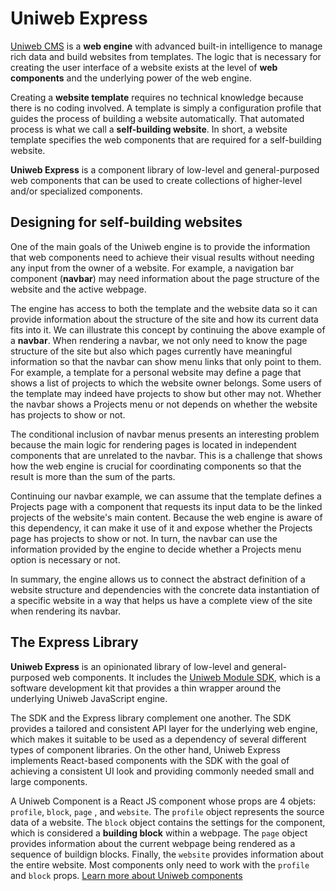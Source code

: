 # Uniweb Express

[Uniweb CMS](https://uniwebcms.com) is a **web engine** with advanced built-in intelligence to manage rich data and build websites from templates. The logic that is necessary for creating the user interface of a website exists at the level of **web components** and the underlying power of the web engine.

Creating a **website template** requires no technical knowledge because there is no coding involved. A template is simply a configuration profile that guides the process of building a website automatically. That automated process is what we call a **self-building website**. In short, a website template specifies the web components that are required for a self-building website.

**Uniweb Express** is a component library of low-level and general-purposed web components that can be used to create collections of higher-level and/or specialized components.

## Designing for self-building websites

One of the main goals of the Uniweb engine is to provide the information that web components need to achieve their visual results without needing any input from the owner of a website. For example, a navigation bar component (**navbar**) may need information about the page structure of the website and the active webpage.

The engine has access to both the template and the website data so it can provide information about the structure of the site and how its current data fits into it. We can illustrate this concept by continuing the above example of a **navbar**. When rendering a navbar, we not only need to know the page structure of the site but also which pages currently have meaningful information so that the navbar can show menu links that only point to them. For example, a template for a personal website may define a page that shows a list of projects to which the website owner belongs. Some users of the template may indeed have projects to show but other may not. Whether the navbar shows a Projects menu or not depends on whether the website has projects to show or not.

The conditional inclusion of navbar menus presents an interesting problem because the main logic for rendering pages is located in independent components that are unrelated to the navbar. This is a challenge that shows how the web engine is crucial for coordinating components so that the result is more than the sum of the parts.

Continuing our navbar example, we can assume that the template defines a Projects page with a component that requests its input data to be the linked projects of the website's main content. Because the web engine is aware of this dependency, it can make it use of it and expose whether the Projects page has projects to show or not. In turn, the navbar can use the information provided by the engine to decide whether a Projects menu option is necessary or not.

In summary, the engine allows us to connect the abstract definition of a website structure and dependencies with the concrete data instantiation of a specific website in a way that helps us have a complete view of the site when rendering its navbar.

## The Express Library

**Uniweb Express** is an opinionated library of low-level and general-purposed web components. It includes the [Uniweb Module SDK](https://github.com/uniwebcms/uniweb-module-sdk), which is a software development kit that provides a thin wrapper around the underlying Uniweb JavaScript engine. 

The SDK and the Express library complement one another. The SDK provides a tailored and consistent API layer for the underlying web engine, which makes it suitable to be used as a dependency of several different types of component libraries. On the other hand, Uniweb Express implements React-based components with the SDK with the goal of achieving a consistent UI look and providing commonly needed small and large components.

A Uniweb Component is a React JS component whose props are 4 objets: `profile`, `block`, `page` , and `website`. The `profile` object represents the source data of a website. The `block` object contains the settings for the component, which is considered a **building block** within a webpage. The `page` object provides information about the current webpage being rendered as a sequence of buildign blocks. Finally, the `website` provides information about the entire website. Most components only need to work with the `profile` and `block` props. [Learn more about Uniweb components](https://github.com/uniwebcms/uniweb-module-sdk/blob/main/docs/components.md)
